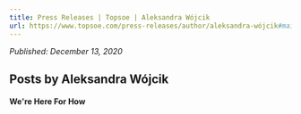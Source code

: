 ```yaml
---
title: Press Releases | Topsoe | Aleksandra Wójcik
url: https://www.topsoe.com/press-releases/author/aleksandra-wójcik#main-content
---
```


*Published: December 13, 2020*

## Posts by Aleksandra Wójcik

#### We're Here For How